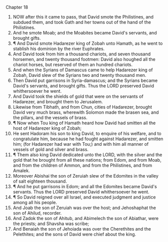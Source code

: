 

Chapter 18

1. NOW after this it came to pass, that David smote the Philistines, and subdued them, and took Gath and her towns out of the hand of the Philistines.
2. And he smote Moab; and the Moabites became David's servants, and brought gifts.
3. ¶ And David smote Hadarezer king of Zobah unto Hamath, as he went to stablish his dominion by the river Euphrates.
4. And David took from him a thousand chariots, and seven thousand horsemen, and twenty thousand footmen: David also houghed all the chariot horses, but reserved of them an hundred chariots.
5. And when the Syrians of Damascus came to help Hadarezer king of Zobah, David slew of the Syrians two and twenty thousand men.
6. Then David put garrisons in Syria-damascus; and the Syrians became David's servants, and brought gifts.  Thus the LORD preserved David whithersoever he went.
7. And David took the shields of gold that were on the servants of Hadarezer, and brought them to Jerusalem.
8. Likewise from Tibhath, and from Chun, cities of Hadarezer, brought David very much brass, wherewith Solomon made the brasen sea, and the pillars, and the vessels of brass.
9. ¶ Now when Tou king of Hamath heard how David had smitten all the host of Hadarezer king of Zobah;
10. He sent Hadoram his son to king David, to enquire of his welfare, and to congratulate him, because he had fought against Hadarezer, and smitten him; (for Hadarezer had war with Tou;) and with him all manner of vessels of gold and silver and brass.
11. ¶ Them also king David dedicated unto the LORD, with the silver and the gold that he brought from all these nations; from Edom, and from Moab, and from the children of Ammon, and from the Philistines, and from Amalek.
12. Moreover Abishai the son of Zeruiah slew of the Edomites in the valley of salt eighteen thousand.
13. ¶ And he put garrisons in Edom; and all the Edomites became David's servants.  Thus the LORD preserved David whithersoever he went.
14. ¶ So David reigned over all Israel, and executed judgment and justice among all his people.
15. And Joab the son of Zeruiah was over the host; and Jehoshaphat the son of Ahilud, recorder.
16. And Zadok the son of Ahitub, and Abimelech the son of Abiathar, were the priests; and Shavsha was scribe;
17. And Benaiah the son of Jehoiada was over the Cherethites and the Pelethites; and the sons of David were chief about the king.
